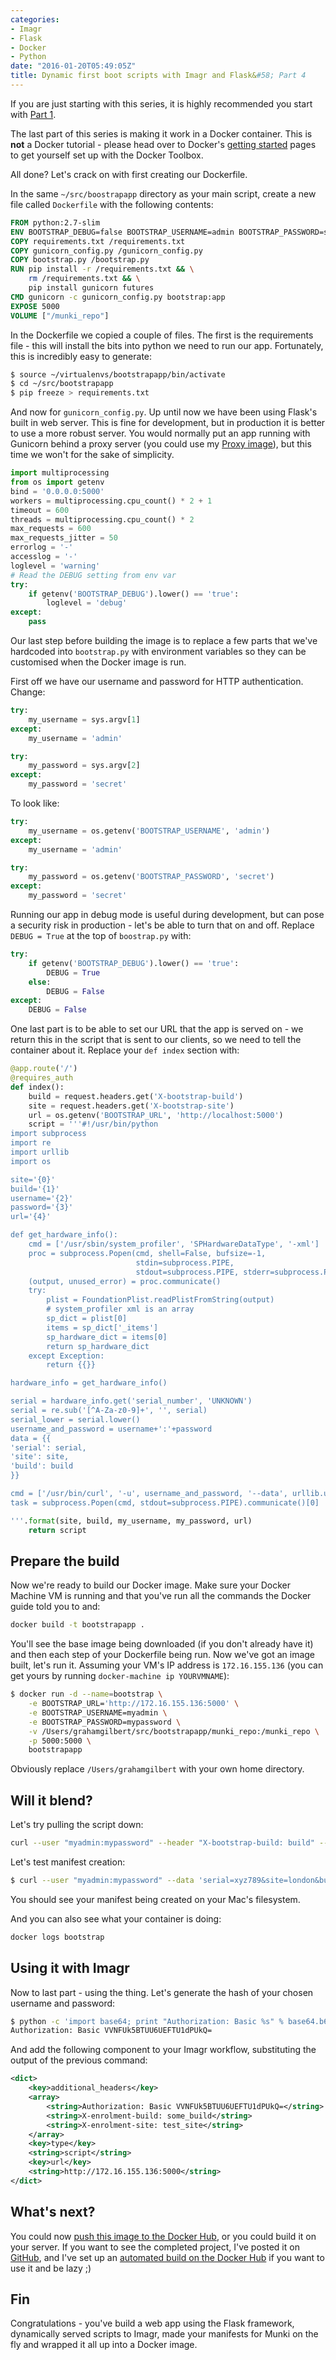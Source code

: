 ```yaml
---
categories:
- Imagr
- Flask
- Docker
- Python
date: "2016-01-20T05:49:05Z"
title: Dynamic first boot scripts with Imagr and Flask&#58; Part 4
---
```

If you are just starting with this series, it is highly recommended you start with [Part 1](http://grahamgilbert.com/blog/2016/01/05/dynamic-first-boot-scripts-with-imagr-and-flask/).

The last part of this series is making it work in a Docker container. This is **not** a Docker tutorial - please head over to Docker's [getting started](https://docs.docker.com/mac/) pages to get yourself set up with the Docker Toolbox.

All done? Let's crack on with first creating our Dockerfile. <!--more-->

In the same ``~/src/boostrapapp`` directory as your main script, create a new file called ``Dockerfile`` with the following contents:

``` dockerfile ~/src/boostrapapp/Dockerfile
FROM python:2.7-slim
ENV BOOTSTRAP_DEBUG=false BOOTSTRAP_USERNAME=admin BOOTSTRAP_PASSWORD=secret BOOTSTRAP_URL="http://localhost:5000"
COPY requirements.txt /requirements.txt
COPY gunicorn_config.py /gunicorn_config.py
COPY bootstrap.py /bootstrap.py
RUN pip install -r /requirements.txt && \
    rm /requirements.txt && \
    pip install gunicorn futures
CMD gunicorn -c gunicorn_config.py bootstrap:app
EXPOSE 5000
VOLUME ["/munki_repo"]
```

In the Dockerfile we copied a couple of files. The first is the requirements file - this will install the bits into python we need to run our app. Fortunately, this is incredibly easy to generate:

``` bash
$ source ~/virtualenvs/bootstrapapp/bin/activate
$ cd ~/src/bootstrapapp
$ pip freeze > requirements.txt
```

And now for ``gunicorn_config.py``. Up until now we have been using Flask's built in web server. This is fine for development, but in production it is better to use a more robust server. You would normally put an app running with Gunicorn behind a proxy server (you could use my [Proxy image](http://grahamgilbert.com/blog/2015/08/26/using-a-proxy-container-with-docker-for-virtualhosts/)), but this time we won't for the sake of simplicity.

``` python
import multiprocessing
from os import getenv
bind = '0.0.0.0:5000'
workers = multiprocessing.cpu_count() * 2 + 1
timeout = 600
threads = multiprocessing.cpu_count() * 2
max_requests = 600
max_requests_jitter = 50
errorlog = '-'
accesslog = '-'
loglevel = 'warning'
# Read the DEBUG setting from env var
try:
    if getenv('BOOTSTRAP_DEBUG').lower() == 'true':
        loglevel = 'debug'
except:
    pass
```

Our last step before building the image is to replace a few parts that we've hardcoded into ``bootstrap.py`` with environment variables so they can be customised when the Docker image is run.

First off we have our username and password for HTTP authentication. Change:

``` python linenos:false ~/src/boostrapapp/bootstrap.py
try:
    my_username = sys.argv[1]
except:
    my_username = 'admin'

try:
    my_password = sys.argv[2]
except:
    my_password = 'secret'
```

To look like:

``` python linenos:false ~/src/boostrapapp/bootstrap.py
try:
    my_username = os.getenv('BOOTSTRAP_USERNAME', 'admin')
except:
    my_username = 'admin'

try:
    my_password = os.getenv('BOOTSTRAP_PASSWORD', 'secret')
except:
    my_password = 'secret'
```

Running our app in debug mode is useful during development, but can pose a security risk in production - let's be able to turn that on and off. Replace ``DEBUG = True`` at the top of ``boostrap.py`` with:

``` python linenos:false ~/src/bootstrapapp/bootstrap.py
try:
    if getenv('BOOTSTRAP_DEBUG').lower() == 'true':
        DEBUG = True
    else:
        DEBUG = False
except:
    DEBUG = False
```

One last part is to be able to set our URL that the app is served on - we return this in the script that is sent to our clients, so we need to tell the container about it. Replace your ``def index`` section with:

``` python linenos:false ~/src/bootstrapapp/bootstrap.py
@app.route('/')
@requires_auth
def index():
    build = request.headers.get('X-bootstrap-build')
    site = request.headers.get('X-bootstrap-site')
    url = os.getenv('BOOTSTRAP_URL', 'http://localhost:5000')
    script = '''#!/usr/bin/python
import subprocess
import re
import urllib
import os

site='{0}'
build='{1}'
username='{2}'
password='{3}'
url='{4}'

def get_hardware_info():
    cmd = ['/usr/sbin/system_profiler', 'SPHardwareDataType', '-xml']
    proc = subprocess.Popen(cmd, shell=False, bufsize=-1,
                            stdin=subprocess.PIPE,
                            stdout=subprocess.PIPE, stderr=subprocess.PIPE)
    (output, unused_error) = proc.communicate()
    try:
        plist = FoundationPlist.readPlistFromString(output)
        # system_profiler xml is an array
        sp_dict = plist[0]
        items = sp_dict['_items']
        sp_hardware_dict = items[0]
        return sp_hardware_dict
    except Exception:
        return {{}}

hardware_info = get_hardware_info()

serial = hardware_info.get('serial_number', 'UNKNOWN')
serial = re.sub('[^A-Za-z0-9]+', '', serial)
serial_lower = serial.lower()
username_and_password = username+':'+password
data = {{
'serial': serial,
'site': site,
'build': build
}}

cmd = ['/usr/bin/curl', '-u', username_and_password, '--data', urllib.urlencode(data), url+'/gen_manifest']
task = subprocess.Popen(cmd, stdout=subprocess.PIPE).communicate()[0]

'''.format(site, build, my_username, my_password, url)
    return script
```

## Prepare the build

Now we're ready to build our Docker image. Make sure your  Docker Machine VM is running and that you've run all the commands the Docker guide told you to and:

``` bash
docker build -t bootstrapapp .
```

You'll see the base image being downloaded (if you don't already have it) and then each step of your Dockerfile being run. Now we've got an image built, let's run it. Assuming your VM's IP address is ``172.16.155.136`` (you can get yours by running ``docker-machine ip YOURVMNAME``):

``` bash linenos:false
$ docker run -d --name=bootstrap \
    -e BOOTSTRAP_URL='http://172.16.155.136:5000' \
    -e BOOTSTRAP_USERNAME=myadmin \
    -e BOOTSTRAP_PASSWORD=mypassword \
    -v /Users/grahamgilbert/src/bootstrapapp/munki_repo:/munki_repo \
    -p 5000:5000 \
    bootstrapapp
```

Obviously replace ``/Users/grahamgilbert`` with your own home directory.

## Will it blend?

Let's try pulling the script down:

``` bash
curl --user "myadmin:mypassword" --header "X-bootstrap-build: build" --header "X-bootstrap-site: site" http://172.16.155.136:5000
```


Let's test manifest creation:

``` bash
$ curl --user "myadmin:mypassword" --data 'serial=xyz789&site=london&build=somebuild' http://172.16.155.136:5000/gen_manifest
```

You should see your manifest being created on your Mac's filesystem.

And you can also see what your container is doing:

``` bash
docker logs bootstrap
```

## Using it with Imagr

Now to last part - using the thing. Let's generate the hash of your chosen username and password:

``` bash linenos:false
$ python -c 'import base64; print "Authorization: Basic %s" % base64.b64encode("USERNAME:PASSWORD")'
Authorization: Basic VVNFUk5BTUU6UEFTU1dPUkQ=
```

And add the following component to your Imagr workflow, substituting the output of the previous command:

``` xml linenos:false
<dict>
    <key>additional_headers</key>
    <array>
        <string>Authorization: Basic VVNFUk5BTUU6UEFTU1dPUkQ=</string>
        <string>X-enrolment-build: some_build</string>
        <string>X-enrolment-site: test_site</string>
    </array>
    <key>type</key>
    <string>script</string>
    <key>url</key>
    <string>http://172.16.155.136:5000</string>
</dict>
```

## What's next?

You could now [push this image to the Docker Hub](https://docs.docker.com/engine/userguide/dockerrepos/), or you could build it on your server. If you want to see the completed project, I've posted it on [GitHub](https://github.com/grahamgilbert/bootstrapapp), and I've set up an [automated build on the Docker Hub](https://hub.docker.com/r/grahamgilbert/bootstrapapp) if you want to use it and be lazy ;)

## Fin

Congratulations - you've build a web app using the Flask framework, dynamically served scripts to Imagr, made your manifests for Munki on the fly and wrapped it all up into a Docker image.